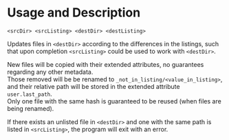 # Usage and Description

```
<srcDir> <srcListing> <destDir> <destListing>
```

Updates files in `<destDir>` according to the differences in the listings,
such that upon completion `<srcListing>` could be used to work with `<destDir>`.

New files will be copied with their extended attributes, no guarantees regarding any other metadata.<br>
Those removed will be be renamed to `_not_in_listing/<value_in_listing>`, and their relative path will be stored in the extended attribute `user.last_path`.<br>
Only one file with the same hash is guaranteed to be reused (when files are being renamed).

If there exists an unlisted file in `<destDir>`
and one with the same path is listed in `<srcListing>`,
the program will exit with an error.
